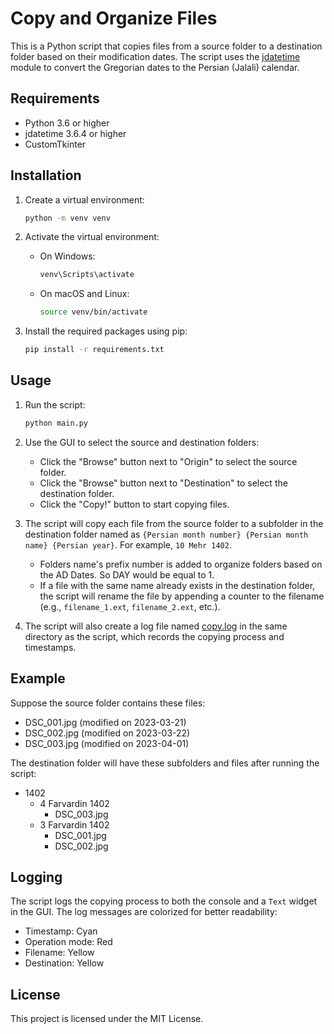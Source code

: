 # Copy and Organize Files

This is a Python script that copies files from a source folder to a destination folder based on their modification dates. The script uses the [jdatetime](https://pypi.org/project/jdatetime/) module to convert the Gregorian dates to the Persian (Jalali) calendar.

## Requirements

- Python 3.6 or higher
- jdatetime 3.6.4 or higher
- CustomTkinter

## Installation

1. Create a virtual environment:
    ```sh
    python -m venv venv
    ```

2. Activate the virtual environment:
    - On Windows:
        ```sh
        venv\Scripts\activate
        ```
    - On macOS and Linux:
        ```sh
        source venv/bin/activate
        ```

3. Install the required packages using pip:
    ```sh
    pip install -r requirements.txt
    ```

## Usage

1. Run the script:
    ```sh
    python main.py
    ```

2. Use the GUI to select the source and destination folders:
    - Click the "Browse" button next to "Origin" to select the source folder.
    - Click the "Browse" button next to "Destination" to select the destination folder.
    - Click the "Copy!" button to start copying files.

3. The script will copy each file from the source folder to a subfolder in the destination folder named as `{Persian month number} {Persian month name} {Persian year}`. For example, `10 Mehr 1402`.
    - Folders name's prefix number is added to organize folders based on the AD Dates. So DAY would be equal to 1.
    - If a file with the same name already exists in the destination folder, the script will rename the file by appending a counter to the filename (e.g., `filename_1.ext`, `filename_2.ext`, etc.).

4. The script will also create a log file named [copy.log](http://_vscodecontentref_/1) in the same directory as the script, which records the copying process and timestamps.

## Example

Suppose the source folder contains these files:

- DSC_001.jpg (modified on 2023-03-21)
- DSC_002.jpg (modified on 2023-03-22)
- DSC_003.jpg (modified on 2023-04-01)

The destination folder will have these subfolders and files after running the script:

- 1402
    - 4 Farvardin 1402
        - DSC_003.jpg
    - 3 Farvardin 1402
        - DSC_001.jpg
        - DSC_002.jpg

## Logging

The script logs the copying process to both the console and a `Text` widget in the GUI. The log messages are colorized for better readability:
- Timestamp: Cyan
- Operation mode: Red
- Filename: Yellow
- Destination: Yellow

## License

This project is licensed under the MIT License.
